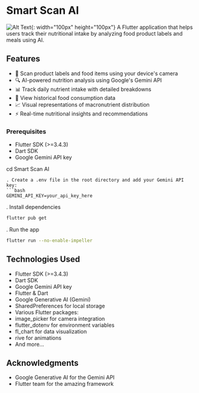 # Smart Scan AI
![Alt Text](https://www.foodscan.app/static/media/hero_image.d37800b08ee2b47461b6.png){: width="100px" height="100px"}
A Flutter application that helps users track their nutritional intake by analyzing food product labels and meals using AI.

## Features
- 📸 Scan product labels and food items using your device's camera
- 🔍 AI-powered nutrition analysis using Google's Gemini API
- 📊 Track daily nutrient intake with detailed breakdowns
- 📅 View historical food consumption data
- 📈 Visual representations of macronutrient distribution
- ⚡ Real-time nutritional insights and recommendations

### Prerequisites
- Flutter SDK (>=3.4.3)
- Dart SDK
- Google Gemini API key

cd Smart Scan AI
```
. Create a .env file in the root directory and add your Gemini API key:
```bash
GEMINI_API_KEY=your_api_key_here
```
. Install dependencies
```bash
flutter pub get
```
. Run the app
```bash
flutter run --no-enable-impeller
```

## Technologies Used
- Flutter SDK (>=3.4.3)
- Dart SDK
- Google Gemini API key
- Flutter & Dart
- Google Generative AI (Gemini)
- SharedPreferences for local storage
- Various Flutter packages:
-   image_picker for camera integration
-   flutter_dotenv for environment variables
-   fl_chart for data visualization
-   rive for animations
-   And more...

## Acknowledgments
- Google Generative AI for the Gemini API
- Flutter team for the amazing framework

